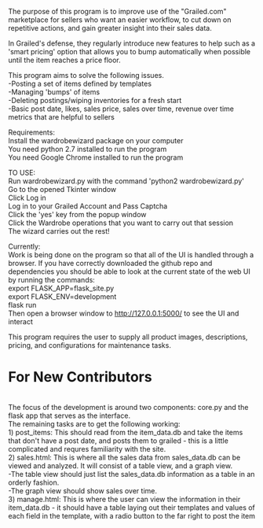 The purpose of this program is to improve use of the "Grailed.com" marketplace for sellers who want an easier workflow, to cut down on repetitive actions, and gain greater insight into their sales data.

In Grailed's defense, they regularly introduce new features to help such as a 'smart pricing' option that allows you to bump automatically when possible until the item reaches a price floor. 

This program aims to solve the following issues.</br>
    -Posting a set of items defined by templates</br>
    -Managing 'bumps' of items</br>
    -Deleting postings/wiping inventories for a fresh start</br>
    -Basic post date, likes, sales price, sales over time, revenue over time metrics that are helpful to sellers</br>

Requirements:</br>
    Install the wardrobewizard package on your computer</br>
    You need python 2.7 installed to run the program</br>
    You need Google Chrome installed to run the program</br>
    
TO USE:</br>
    Run wardrobewizard.py with the command 'python2 wardrobewizard.py'</br>
    Go to the opened Tkinter window</br>
    Click Log in</br>
    Log in to your Grailed Account and Pass Captcha</br>
    Click the 'yes' key from the popup window</br>
    Click the Wardrobe operations that you want to carry out that session</br>
    The wizard carries out the rest!</br>

Currently:</br>
    Work is being done on the program so that all of the UI is handled through a browser. If you have correctly 
    downloaded the github repo and dependencies you should be able to look at the current state of the web UI by running
    the commands:</br>
    export FLASK_APP=flask_site.py</br>
    export FLASK_ENV=development</br>
    flask run</br>
    Then open a browser window to http://127.0.0.1:5000/ to see the UI and interact </br>
    
This program requires the user to supply all product images, descriptions, pricing, and configurations for maintenance tasks.</br>

<h1>For New Contributors</h1></br>
The focus of the development is around two components: core.py and the flask app that serves as the interface.</br>
The remaining tasks are to get the following working:</br>
1) post_items: This should read from the item_data.db and take the items that don't have a post date, and posts them to grailed - this is a little complicated and requres familiarity with the site.</br>
2) sales.html: This is where all the sales data from sales_data.db can be viewed and analyzed. It will consist of a table view, and a graph view.</br>
-The table view should just list the sales_data.db information as a table in an orderly fashion.</br>
-The graph view should show sales over time.</br>
3) manage.html: This is where the user can view the information in their item_data.db - it should have a table laying out their templates and values of each field in the template, with a radio button to the far right to post the item
